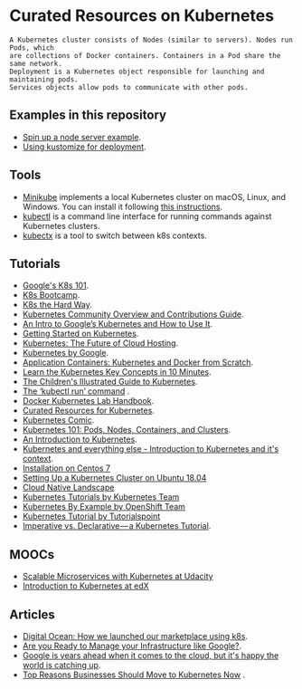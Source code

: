 # Curated Resources on Kubernetes

```
A Kubernetes cluster consists of Nodes (similar to servers). Nodes run Pods, which 
are collections of Docker containers. Containers in a Pod share the same network.
Deployment is a Kubernetes object responsible for launching and maintaining pods.
Services objects allow pods to communicate with other pods. 
```

## Examples in this repository

* [Spin up a node server example](https://github.com/bt3gl/Curated_Resources_on_Kubernete/tree/master/node-server-example).
* [Using kustomize for deployment](https://github.com/bt3gl/Curated_Resources_on_Kubernetes/tree/master/kustomize-example).


## Tools


- [Minikube](https://github.com/kubernetes/minikube) implements a local Kubernetes cluster on macOS, Linux, and Windows. You can install it following [this instructions](https://minikube.sigs.k8s.io/docs/start/).
- [kubectl](https://kubernetes.io/docs/tasks/tools/install-kubectl/) is a command line interface for running commands against Kubernetes clusters.
- [kubectx](https://github.com/ahmetb/kubectx) is a tool to switch between k8s contexts.


## Tutorials

* [Google's K8s 101](https://techdevguide.withgoogle.com/paths/cloud/sequence-2/kubernetes-101-pods-nodes-containers-and-clusters/#!).
* [K8s Bootcamp](https://kubernetesbootcamp.github.io/kubernetes-bootcamp/).
* [K8s the Hard Way](https://github.com/kelseyhightower/kubernetes-the-hard-way#labs).
* [Kubernetes Community Overview and Contributions Guide](https://docs.google.com/presentation/d/1JqcALpsg07eH665ZXQrIvOcin6SzzsIUjMRRVivrZMg/edit?usp=sharing).
* [An Intro to Google’s Kubernetes and How to Use It](http://www.ctl.io/developers/blog/post/what-is-kubernetes-and-how-to-use-it/).
* [Getting Started on Kubernetes](http://containertutorials.com/get_started_kubernetes/index.html).
* [Kubernetes: The Future of Cloud Hosting](https://github.com/meteorhacks/meteorhacks.github.io/blob/master/_posts/2015-04-22-learn-kubernetes-the-future-of-the-cloud.md).
* [Kubernetes by Google](http://thevirtualizationguy.wordpress.com/tag/kubernetes/).
* [Application Containers: Kubernetes and Docker from Scratch](http://keithtenzer.com/2015/06/01/application-containers-kubernetes-and-docker-from-scratch/).
* [Learn the Kubernetes Key Concepts in 10 Minutes](http://omerio.com/2015/12/18/learn-the-kubernetes-key-concepts-in-10-minutes/).
* [The Children's Illustrated Guide to Kubernetes](https://kubernetes.io/blog/2016/06/illustrated-childrens-guide-to-kubernetes/).
* [The ‘kubectl run’ command](http://medium.com/@mhausenblas/the-kubectl-run-command-27c68de5cb76#.mlwi5an7o) .
* [Docker Kubernetes Lab Handbook](https://github.com/xiaopeng163/docker-k8s-lab).
* [Curated Resources for Kubernetes](https://hackr.io/tutorials/learn-kubernetes).
* [Kubernetes Comic](https://cloud.google.com/kubernetes-engine/kubernetes-comic/).
* [Kubernetes 101: Pods, Nodes, Containers, and Clusters](https://medium.com/google-cloud/kubernetes-101-pods-nodes-containers-and-clusters-c1509e409e16).
* [An Introduction to Kubernetes](http://www.digitalocean.com/community/tutorials/an-introduction-to-kubernetes).
* [Kubernetes and everything else - Introduction to Kubernetes and it's context](https://rinormaloku.com/introduction-application-architecture/).
* [Installation on Centos 7](http://severalnines.com/blog/installing-kubernetes-cluster-minions-centos7-manage-pods-services)
* [Setting Up a Kubernetes Cluster on Ubuntu 18.04](https://mherman.org/blog/2018/08/20/setting-up-a-kubernetes-cluster-on-ubuntu/)
* [Cloud Native Landscape](https://landscape.cncf.io/)
* [Kubernetes Tutorials by Kubernetes Team](http://kubernetes.io/docs/tutorials/)
* [Kubernetes By Example by OpenShift Team](http://kubernetesbyexample.com)
* [Kubernetes Tutorial by Tutorialspoint](http://www.tutorialspoint.com/kubernetes/)
* [Imperative vs. Declarative — a Kubernetes Tutorial](https://medium.com/payscale-tech/imperative-vs-declarative-a-kubernetes-tutorial-4be66c5d8914).

## MOOCs

* [Scalable Microservices with Kubernetes at Udacity](http://in.udacity.com/course/scalable-microservices-with-kubernetes--ud615)
* [Introduction to Kubernetes at edX](http://www.edx.org/course/introduction-kubernetes-linuxfoundationx-lfs158x)

## Articles

* [Digital Ocean: How we launched our marketplace using k8s](https://blog.digitalocean.com/how-we-launched-our-marketplace-using-digitalocean-kubernetes-part-1/).
* [Are you Ready to Manage your Infrastructure like Google?](http://blog.jetstack.io/blog/k8s-getting-started-part1/).
* [Google is years ahead when it comes to the cloud, but it's happy the world is catching up](http://www.businessinsider.in/Google-is-years-ahead-when-it-comes-to-the-cloud-but-its-happy-the-world-is-catching-up/articleshow/47793327.cms).
* [Top Reasons Businesses Should Move to Kubernetes Now](http://supergiant.io/blog/top-reasons-businesses-should-move-to-kubernetes-now) .